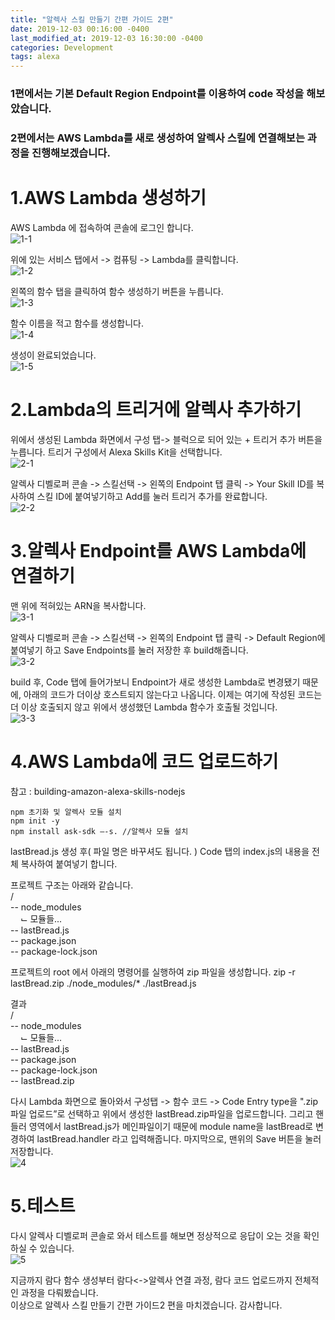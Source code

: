 ```yaml
---
title: "알렉사 스킬 만들기 간편 가이드 2편"
date: 2019-12-03 00:16:00 -0400
last_modified_at: 2019-12-03 16:30:00 -0400
categories: Development
tags: alexa
---
```


### **1편에서는 기본 Default Region Endpoint를 이용하여 code 작성을 해보았습니다.**

### **2편에서는 AWS Lambda를 새로 생성하여 알렉사 스킬에 연결해보는 과정을 진행해보겠습니다.**

# **1.AWS Lambda 생성하기**

AWS Lambda 에 접속하여 콘솔에 로그인 합니다.  
![](assets/images/alexa-guide2/1-1.png "1-1")

위에 있는 서비스 탭에서 -> 컴퓨팅 -> Lambda를 클릭합니다.  
![](assets/images/alexa-guide2/1-2.png "1-2")

왼쪽의 함수 탭을 클릭하여 함수 생성하기 버튼을 누릅니다.  
![](assets/images/alexa-guide2/1-3.png "1-3")

함수 이름을 적고 함수를 생성합니다.  
![](assets/images/alexa-guide2/1-4.png "1-4")

생성이 완료되었습니다.  
![](assets/images/alexa-guide2/1-5.png "1-5")

# **2.Lambda의 트리거에 알렉사 추가하기**

위에서 생성된 Lambda 화면에서 구성 탭-> 블럭으로 되어 있는 + 트리거 추가 버튼을 누릅니다. 트리거 구성에서 Alexa Skills Kit을 선택합니다.  
![](assets/images/alexa-guide2/2-1.png "2-1")

알렉사 디벨로퍼 콘솔 -> 스킬선택 -> 왼쪽의 Endpoint 탭 클릭 -> Your Skill ID를 복사하여 스킬 ID에 붙여넣기하고 Add를 눌러 트리거 추가를 완료합니다.  
![](assets/images/alexa-guide2/2-2.png "2-2")

# **3.알렉사 Endpoint를 AWS Lambda에 연결하기**

맨 위에 적혀있는 ARN을 복사합니다.  
![](assets/images/alexa-guide2/3-1.png "3-1")

알렉사 디벨로퍼 콘솔 -> 스킬선택 -> 왼쪽의 Endpoint 탭 클릭 -> Default Region에 붙여넣기 하고 Save Endpoints를 눌러 저장한 후 build해줍니다.  
![](assets/images/alexa-guide2/3-2.png "3-2")

build 후, Code 탭에 들어가보니 Endpoint가 새로 생성한 Lambda로 변경됐기 때문에, 아래의 코드가 더이상 호스트되지 않는다고 나옵니다.
이제는 여기에 작성된 코드는 더 이상 호출되지 않고 위에서 생성했던 Lambda 함수가 호출될 것입니다.  
![](assets/images/alexa-guide2/3-3.png "3-3")

# **4.AWS Lambda에 코드 업로드하기**

참고 : building-amazon-alexa-skills-nodejs

```
npm 초기화 및 알렉사 모듈 설치
npm init -y
npm install ask-sdk —-s. //알렉사 모듈 설치
```

lastBread.js 생성 후( 파일 명은 바꾸셔도 됩니다. ) Code 탭의 index.js의 내용을 전체 복사하여 붙여넣기 합니다.

프로젝트 구조는 아래와 같습니다.  
/  
-- node_modules  
&nbsp;&nbsp;&nbsp;&nbsp;⌙ 모듈들...  
-- lastBread.js  
-- package.json  
-- package-lock.json

프로젝트의 root 에서 아래의 명령어를 실행하여 zip 파일을 생성합니다.
zip -r lastBread.zip ./node_modules/\* ./lastBread.js

결과  
/  
-- node_modules  
&nbsp;&nbsp;&nbsp;&nbsp;⌙ 모듈들...  
-- lastBread.js  
-- package.json  
-- package-lock.json  
-- lastBread.zip

다시 Lambda 화면으로 돌아와서 구성탭 -> 함수 코드 -> Code Entry type을 ".zip 파일 업로드”로 선택하고 위에서 생성한 lastBread.zip파일을 업로드합니다. 그리고 핸들러 영역에서 lastBread.js가 메인파일이기 때문에 module name을 lastBread로 변경하여 lastBread.handler 라고 입력해줍니다. 마지막으로, 맨위의 Save 버튼을 눌러 저장합니다.  
![](assets/images/alexa-guide2/4.png "4")

# **5.테스트**

다시 알렉사 디벨로퍼 콘솔로 와서 테스트를 해보면 정상적으로 응답이 오는 것을 확인하실 수 있습니다.  
![](assets/images/alexa-guide2/5.png "5")

지금까지 람다 함수 생성부터 람다<->알렉사 연결 과정, 람다 코드 업로드까지 전체적인 과정을 다뤄봤습니다.  
이상으로 알렉사 스킬 만들기 간편 가이드2 편을 마치겠습니다. 감사합니다.
